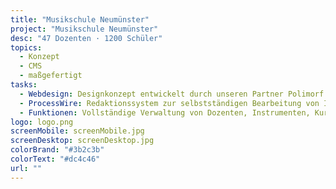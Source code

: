 ```yaml
--- 
title: "Musikschule Neumünster"
project: "Musikschule Neumünster"
desc: "47 Dozenten · 1200 Schüler"
topics: 
  - Konzept
  - CMS
  - maßgefertigt
tasks:
  - Webdesign: Designkonzept entwickelt durch unseren Partner Polimorf
  - ProcessWire: Redaktionssystem zur selbstständigen Bearbeitung von Inhalten.
  - Funktionen: Vollständige Verwaltung von Dozenten, Instrumenten, Kursen, Ensembles, Terminen und Themen. Zeitlich gesteuerte Automatisierungen. 
logo: logo.png
screenMobile: screenMobile.jpg
screenDesktop: screenDesktop.jpg
colorBrand: "#3b2c3b"
colorText: "#dc4c46"
url: ""
--- 
```



